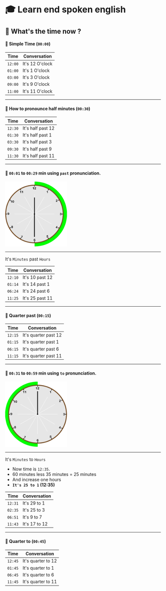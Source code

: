 # 🎓 Learn end spoken english

## 📌 What's the time now ?

#### 🔺 Simple Time (`00:00`)

| Time    | Conversation    |
| ------- | --------------- |
| `12:00` | It's 12 O'clock |
| `01:00` | It's 1 O'clock  |
| `03:00` | It's 3 O'clock  |
| `09:00` | It's 9 O'clock  |
| `11:00` | It's 11 O'clock |

****

#### 🔺 How to pronounce half minutes (`00:30`)

| Time    | Conversation      |
| ------- | ----------------- |
| `12:30` | It's half past 12 |
| `01:30` | It's half past 1  |
| `03:30` | It's half past 3  |
| `09:30` | It's half past 9  |
| `11:30` | It's half past 11 |

****

#### 🔺 `00:01` to `00:29` min using `past` pronunciation.

<img src="./assets/1x/Past_TIme.png" width="200px">

****

It's `Minutes` past `Hours`

| Time    | Conversation    |
| ------- | --------------- |
| `12:10` | It's 10 past 12 |
| `01:14` | It's 14 past 1  |
| `06:24` | It's 24 past 6  |
| `11:25` | It's 25 past 11 |

****

#### 🔺 Quarter past (`00:15`)

| Time    | Conversation         |
| ------- | -------------------- |
| `12:15` | It's quarter past 12 |
| `01:15` | It's quarter past 1  |
| `06:15` | It's quarter past 6  |
| `11:15` | It's quarter past 11 |

****

#### 🔺 `00:31` to `00:59` min using `to` pronunciation.

<img src="./assets/1x/To_min_clock.png" width="200px">

****

It's `Minutes` to `Hours`

- Now time is `12:35`. 
- 60 minutes less 35 minutes = 25 minutes
- And increase one hours
- **`It's 25 to 1` (12:35)**

| Time    | Conversation  |
| ------- | ------------- |
| `12:31` | It's 29 to 1  |
| `02:35` | It's 25 to 3  |
| `06:51` | It's 9 to 7   |
| `11:43` | It's 17 to 12 |

****

#### 🔺 Quarter to (`00:45`)

| Time    | Conversation       |
| ------- | ------------------ |
| `12:45` | It's quarter to 12 |
| `01:45` | It's quarter to 1  |
| `06:45` | It's quarter to 6  |
| `11:45` | It's quarter to 11 |